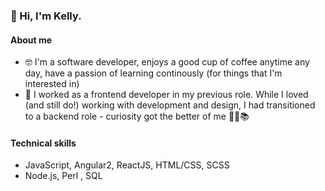 ### 👋 Hi, I'm Kelly.

#### About me
- 🤓 I'm a software developer, enjoys a good cup of coffee anytime any day, have a passion of learning continously (for things that I'm interested in) 
- 🌱 I worked as a frontend developer in my previous role. While I loved (and still do!) working with development and design, I had transitioned to a backend role - curiosity got the better of me 👩‍🎓📚

#### Technical skills

- JavaScript, Angular2, ReactJS, HTML/CSS, SCSS
- Node.js, Perl , SQL
